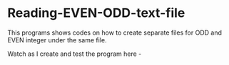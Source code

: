 # Reading-EVEN-ODD-text-file
This programs shows codes on how to create separate files for ODD and EVEN integer under the same file.

Watch as I create and test the program here -
